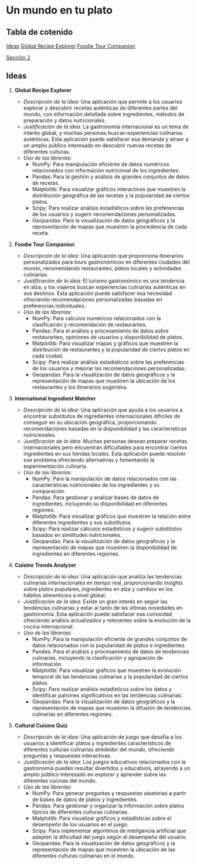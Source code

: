 # Un mundo en tu plato

## Tabla de cotenido

[Ideas](#Ideas)
   [Global Recipe Explorer](#1.-Global-Recipe-Explorer)
   [Foodie Tour Companion](#Foodie-Tour-Companion)

[Sección 2](#sección-2)


## Ideas

1. **Global Recipe Explorer**
   - *Descripción de la idea:* Una aplicación que permite a los usuarios explorar y descubrir recetas auténticas de diferentes partes del mundo, con información detallada sobre ingredientes, métodos de preparación y datos nutricionales.
   - *Justificación de la idea:* La gastronomía internacional es un tema de interés global, y muchas personas buscan experiencias culinarias auténticas. Esta aplicación puede satisfacer esa demanda y atraer a un amplio público interesado en descubrir nuevas recetas de diferentes culturas.
   - *Uso de las librerías:*
     - NumPy: Para manipulación eficiente de datos numéricos relacionados con información nutricional de los ingredientes.
     - Pandas: Para la gestión y análisis de grandes conjuntos de datos de recetas.
     - Matplotlib: Para visualizar gráficos interactivos que muestren la distribución geográfica de las recetas y la popularidad de ciertos platos.
     - Scipy: Para realizar análisis estadísticos sobre las preferencias de los usuarios y sugerir recomendaciones personalizadas.
     - Geopandas: Para la visualización de datos geográficos y la representación de mapas que muestren la procedencia de cada receta.

2. **Foodie Tour Companion**
   - *Descripción de la idea:* Una aplicación que proporciona itinerarios personalizados para tours gastronómicos en diferentes ciudades del mundo, recomendando restaurantes, platos locales y actividades culinarias.
   - *Justificación de la idea:* El turismo gastronómico es una tendencia en alza, y los viajeros buscan experiencias culinarias auténticas en sus destinos. Esta aplicación puede satisfacer esa necesidad ofreciendo recomendaciones personalizadas basadas en preferencias individuales.
   - *Uso de las librerías:*
     - NumPy: Para cálculos numéricos relacionados con la clasificación y recomendación de restaurantes.
     - Pandas: Para el análisis y procesamiento de datos sobre restaurantes, opiniones de usuarios y disponibilidad de platos.
     - Matplotlib: Para visualizar mapas y gráficos que muestren la distribución de restaurantes y la popularidad de ciertos platos en cada ciudad.
     - Scipy: Para realizar análisis estadísticos sobre las preferencias de los usuarios y mejorar las recomendaciones personalizadas.
     - Geopandas: Para la visualización de datos geográficos y la representación de mapas que muestren la ubicación de los restaurantes y los itinerarios sugeridos.

3. **International Ingredient Matcher**
   - *Descripción de la idea:* Una aplicación que ayuda a los usuarios a encontrar substitutos de ingredientes internacionales difíciles de conseguir en su ubicación geográfica, proporcionando recomendaciones basadas en la disponibilidad y las características nutricionales.
   - *Justificación de la idea:* Muchas personas desean preparar recetas internacionales pero encuentran dificultades para encontrar ciertos ingredientes en sus tiendas locales. Esta aplicación puede resolver ese problema ofreciendo alternativas y fomentando la experimentación culinaria.
   - *Uso de las librerías:*
     - NumPy: Para la manipulación de datos relacionados con las características nutricionales de los ingredientes y su comparación.
     - Pandas: Para gestionar y analizar bases de datos de ingredientes, incluyendo su disponibilidad en diferentes regiones.
     - Matplotlib: Para visualizar gráficos que muestren la relación entre diferentes ingredientes y sus substitutos.
     - Scipy: Para realizar cálculos estadísticos y sugerir substitutos basados en similitudes nutricionales.
     - Geopandas: Para la visualización de datos geográficos y la representación de mapas que muestren la disponibilidad de ingredientes en diferentes regiones.

4. **Cuisine Trends Analyzer**
   - *Descripción de la idea:* Una aplicación que analiza las tendencias culinarias internacionales en tiempo real, proporcionando insights sobre platos populares, ingredientes en alza y cambios en los hábitos alimenticios a nivel global.
   - *Justificación de la idea:* Existe un gran interés en seguir las tendencias culinarias y estar al tanto de las últimas novedades en gastronomía. Esta aplicación puede satisfacer esa curiosidad ofreciendo análisis actualizados y relevantes sobre la evolución de la cocina internacional.
   - *Uso de las librerías:*
     - NumPy: Para la manipulación eficiente de grandes conjuntos de datos relacionados con la popularidad de platos e ingredientes.
     - Pandas: Para el análisis y procesamiento de datos de tendencias culinarias, incluyendo la clasificación y agrupación de información.
     - Matplotlib: Para visualizar gráficos que muestren la evolución temporal de las tendencias culinarias y la popularidad de ciertos platos.
     - Scipy: Para realizar análisis estadísticos sobre los datos y identificar patrones significativos en las tendencias culinarias.
     - Geopandas: Para la visualización de datos geográficos y la representación de mapas que muestren la difusión de tendencias culinarias en diferentes regiones.

5. **Cultural Cuisine Quiz**
   - *Descripción de la idea:* Una aplicación de juego que desafía a los usuarios a identificar platos y ingredientes característicos de diferentes culturas culinarias alrededor del mundo, ofreciendo preguntas y respuestas interactivas.
   - *Justificación de la idea:* Los juegos educativos relacionados con la gastronomía pueden resultar divertidos y educativos, atrayendo a un amplio público interesado en explorar y aprender sobre las diferentes cocinas del mundo.
   - *Uso de las librerías:*
     - NumPy: Para generar preguntas y respuestas aleatorias a partir de bases de datos de platos y ingredientes.
     - Pandas: Para gestionar y organizar la información sobre platos típicos de diferentes culturas culinarias.
     - Matplotlib: Para visualizar gráficos y estadísticas sobre el desempeño de los usuarios en el juego.
     - Scipy: Para implementar algoritmos de inteligencia artificial que adapten la dificultad del juego según el desempeño del usuario.
     - Geopandas: Para la visualización de datos geográficos y la representación de mapas que muestren la ubicación de las diferentes culturas culinarias en el mundo.
